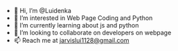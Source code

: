 - 👋 Hi, I’m @Luidenka
- 👀 I’m interested in Web Page Coding and Python
- 🌱 I’m currently learning about js and python
- 💞️ I’m looking to collaborate on developers on webpage 
- 📫 Reach me at jarvislui1128@gmail.com

<!---
Luidenka/Luidenka is a ✨ special ✨ repository because its `README.md` (this file) appears on your GitHub profile.
You can click the Preview link to take a look at your changes.
--->
